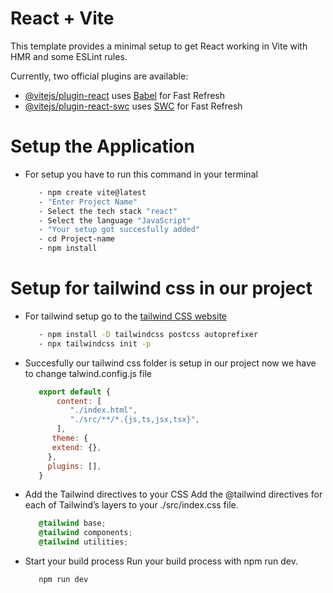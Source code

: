 # React + Vite

This template provides a minimal setup to get React working in Vite with HMR and some ESLint rules.

Currently, two official plugins are available:

- [@vitejs/plugin-react](https://github.com/vitejs/vite-plugin-react/blob/main/packages/plugin-react/README.md) uses [Babel](https://babeljs.io/) for Fast Refresh
- [@vitejs/plugin-react-swc](https://github.com/vitejs/vite-plugin-react-swc) uses [SWC](https://swc.rs/) for Fast Refresh

# Setup the Application

- For setup you have to run this command in your terminal
  
  ```bash
     - npm create vite@latest
     - "Enter Project Name"
     - Select the tech stack "react"
     - Select the language "JavaScript"
     - "Your setup got succesfully added"
     - cd Project-name
     - npm install
  ```

# Setup for tailwind css in our project

- For tailwind setup go to the [tailwind CSS website](https://tailwindcss.com/docs/guides/vite)

  ```bash
     - npm install -D tailwindcss postcss autoprefixer
     - npx tailwindcss init -p
  ```

- Succesfully our tailwind css folder is setup in our project now we have to change talwind.config.js file

  ```JavaScript
     export default {
         content: [
            "./index.html",
            "./src/**/*.{js,ts,jsx,tsx}",
         ],
        theme: {
        extend: {},
       },
       plugins: [],
     }
  ```
  
- Add the Tailwind directives to your CSS Add the @tailwind directives for each of Tailwind’s layers to your ./src/index.css file.

   ```css
      @tailwind base;
      @tailwind components;
      @tailwind utilities;
   ```

- Start your build process Run your build process with npm run dev.
  ```bash
     npm run dev
  ```
